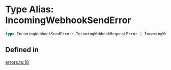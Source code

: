 # Type Alias: IncomingWebhookSendError

```ts
type IncomingWebhookSendError: IncomingWebhookRequestError | IncomingWebhookHTTPError;
```

## Defined in

[errors.ts:18](https://github.com/slackapi/node-slack-sdk/blob/main/packages/webhook/src/errors.ts#L18)
